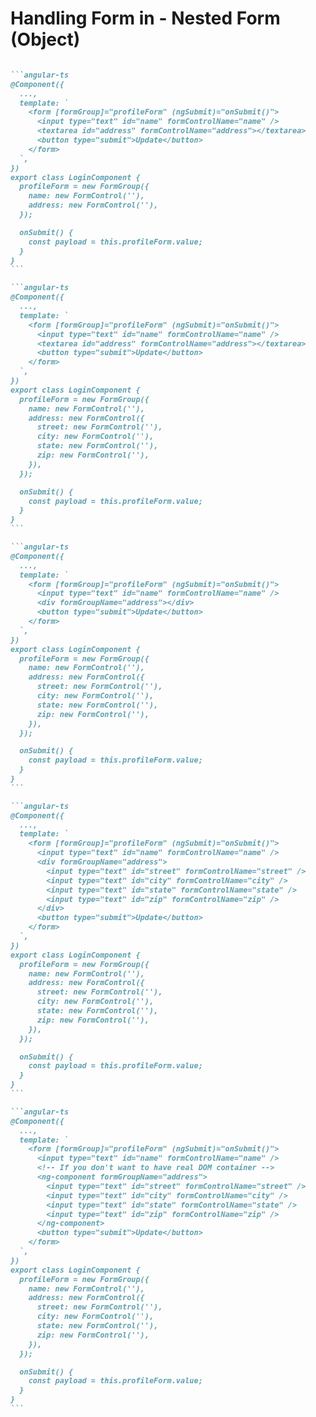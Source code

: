 # Handling Form in <Angular /> - Nested Form (Object)

````md magic-move {class:'!children:overflow-x-hidden !children:overflow-y-auto !children:max-h-[450px]'}

```angular-ts
@Component({
  ...,
  template: `
    <form [formGroup]="profileForm" (ngSubmit)="onSubmit()">
      <input type="text" id="name" formControlName="name" />
      <textarea id="address" formControlName="address"></textarea>
      <button type="submit">Update</button>
    </form>
  `,
})
export class LoginComponent {
  profileForm = new FormGroup({
    name: new FormControl(''),
    address: new FormControl(''),
  });

  onSubmit() {
    const payload = this.profileForm.value;
  }
}
```

```angular-ts
@Component({
  ...,
  template: `
    <form [formGroup]="profileForm" (ngSubmit)="onSubmit()">
      <input type="text" id="name" formControlName="name" />
      <textarea id="address" formControlName="address"></textarea>
      <button type="submit">Update</button>
    </form>
  `,
})
export class LoginComponent {
  profileForm = new FormGroup({
    name: new FormControl(''),
    address: new FormControl({
      street: new FormControl(''),
      city: new FormControl(''),
      state: new FormControl(''),
      zip: new FormControl(''),
    }),
  });

  onSubmit() {
    const payload = this.profileForm.value;
  }
}
```

```angular-ts
@Component({
  ...,
  template: `
    <form [formGroup]="profileForm" (ngSubmit)="onSubmit()">
      <input type="text" id="name" formControlName="name" />
      <div formGroupName="address"></div>
      <button type="submit">Update</button>
    </form>
  `,
})
export class LoginComponent {
  profileForm = new FormGroup({
    name: new FormControl(''),
    address: new FormControl({
      street: new FormControl(''),
      city: new FormControl(''),
      state: new FormControl(''),
      zip: new FormControl(''),
    }),
  });

  onSubmit() {
    const payload = this.profileForm.value;
  }
}
```

```angular-ts
@Component({
  ...,
  template: `
    <form [formGroup]="profileForm" (ngSubmit)="onSubmit()">
      <input type="text" id="name" formControlName="name" />
      <div formGroupName="address">
        <input type="text" id="street" formControlName="street" />
        <input type="text" id="city" formControlName="city" />
        <input type="text" id="state" formControlName="state" />
        <input type="text" id="zip" formControlName="zip" />
      </div>
      <button type="submit">Update</button>
    </form>
  `,
})
export class LoginComponent {
  profileForm = new FormGroup({
    name: new FormControl(''),
    address: new FormControl({
      street: new FormControl(''),
      city: new FormControl(''),
      state: new FormControl(''),
      zip: new FormControl(''),
    }),
  });

  onSubmit() {
    const payload = this.profileForm.value;
  }
}
```

```angular-ts
@Component({
  ...,
  template: `
    <form [formGroup]="profileForm" (ngSubmit)="onSubmit()">
      <input type="text" id="name" formControlName="name" />
      <!-- If you don't want to have real DOM container -->
      <ng-component formGroupName="address">
        <input type="text" id="street" formControlName="street" />
        <input type="text" id="city" formControlName="city" />
        <input type="text" id="state" formControlName="state" />
        <input type="text" id="zip" formControlName="zip" />
      </ng-component>
      <button type="submit">Update</button>
    </form>
  `,
})
export class LoginComponent {
  profileForm = new FormGroup({
    name: new FormControl(''),
    address: new FormControl({
      street: new FormControl(''),
      city: new FormControl(''),
      state: new FormControl(''),
      zip: new FormControl(''),
    }),
  });

  onSubmit() {
    const payload = this.profileForm.value;
  }
}
```

````
